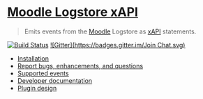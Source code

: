 # [Moodle Logstore xAPI](https://github.com/jlowe64/moodle-logstore-xapi)
> Emits events from the [Moodle](https://moodle.org/) Logstore as [xAPI](https://github.com/adlnet/xAPI-Spec/blob/master/xAPI.md) statements.

[![Build Status](https://travis-ci.org/jlowe64/moodle-logstore_xapi.svg?branch=master)](https://travis-ci.org/jlowe64/moodle-logstore_xapi)
[![Gitter](https://badges.gitter.im/Join Chat.svg)](https://gitter.im/LearningLocker/learninglocker?utm_source=badge&utm_medium=badge&utm_campaign=pr-badge&utm_content=badge)

- [Installation](docs/installation.md)
- [Report bugs, enhancements, and questions](contributing.md#issue-templates)
- [Supported events](events.md)
- [Developer documentation](developers.md)
- [Plugin design](design.md)
